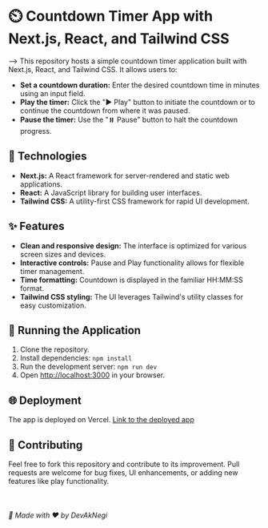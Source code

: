 # ⏲️ Countdown Timer App with Next.js, React, and Tailwind CSS

--> This repository hosts a simple countdown timer application built with Next.js, React, and Tailwind CSS. It allows users to:

- **Set a countdown duration:** Enter the desired countdown time in minutes using an input field.
- **Play the timer:** Click the "▶️ Play" button to initiate the countdown or to continue the countdown from where it was paused.
- **Pause the timer:** Use the "⏸️ Pause" button to halt the countdown progress.

## 🚀 Technologies

- **Next.js:** A React framework for server-rendered and static web applications.
- **React:** A JavaScript library for building user interfaces.
- **Tailwind CSS:** A utility-first CSS framework for rapid UI development.

## ✨ Features

- **Clean and responsive design:** The interface is optimized for various screen sizes and devices.
- **Interactive controls:** Pause and Play functionality allows for flexible timer management.
- **Time formatting:** Countdown is displayed in the familiar HH:MM:SS format.
- **Tailwind CSS styling:** The UI leverages Tailwind's utility classes for easy customization.

## 🏃 Running the Application

1. Clone the repository.
2. Install dependencies: `npm install`
3. Run the development server: `npm run dev`
4. Open [http://localhost:3000](http://localhost:3000) in your browser.

## 🌐 Deployment

The app is deployed on Vercel. [Link to the deployed app](#)

## 🤝 Contributing

Feel free to fork this repository and contribute to its improvement. Pull requests are welcome for bug fixes, UI enhancements, or adding new features like play functionality.

<br>

###### 📝 Made with ❤️ by DevAkNegi